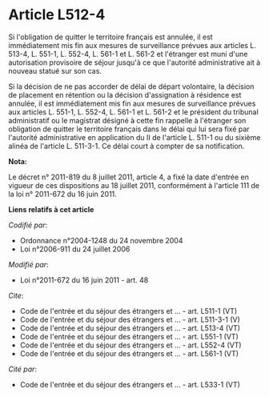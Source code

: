 # Article L512-4

Si l'obligation de quitter le territoire français est annulée, il est immédiatement mis fin aux mesures de surveillance
prévues aux articles L. 513-4, 
L. 551-1, 
L. 552-4, L. 561-1 et L. 561-2 et l'étranger est muni d'une autorisation provisoire de séjour jusqu'à ce que l'autorité
administrative ait à nouveau statué sur son cas. 

Si la décision de ne pas accorder de délai de départ volontaire, la décision de placement en rétention ou la décision
d'assignation à résidence est annulée, il est immédiatement mis fin aux mesures de surveillance prévues aux articles L.
551-1, L. 552-4, L. 561-1 et L. 561-2 et le président du tribunal administratif ou le magistrat désigné à cette fin rappelle
à l'étranger son obligation de quitter le territoire français dans le délai qui lui sera fixé par l'autorité administrative
en application du II de l'article L. 511-1 ou du sixième alinéa de l'article L. 511-3-1. Ce délai court à compter de sa
notification.

**Nota:**

Le décret n° 2011-819 du 8 juillet 2011, article 4, a fixé la date d'entrée en vigueur de ces dispositions au 18 juillet
2011, conformément à l'article 111 de la loi n° 2011-672 du 16 juin 2011.

**Liens relatifs à cet article**

_Codifié par_:

  - Ordonnance n°2004-1248 du 24 novembre 2004
  - Loi n°2006-911 du 24 juillet 2006

_Modifié par_:

  - Loi n°2011-672 du 16 juin 2011 - art. 48

_Cite_:

  - Code de l'entrée et du séjour des étrangers et ... - art. L511-1 (VT)
  - Code de l'entrée et du séjour des étrangers et ... - art. L511-3-1 (V)
  - Code de l'entrée et du séjour des étrangers et ... - art. L513-4 (VT)
  - Code de l'entrée et du séjour des étrangers et ... - art. L551-1 (VT)
  - Code de l'entrée et du séjour des étrangers et ... - art. L552-4 (VT)
  - Code de l'entrée et du séjour des étrangers et ... - art. L561-1 (VT)

_Cité par_:

  - Code de l'entrée et du séjour des étrangers et ... - art. L533-1 (VT)
